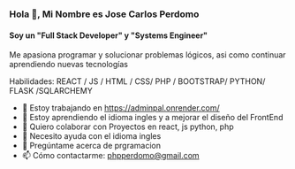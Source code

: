 ### Hola 👋, Mi Nombre es Jose Carlos Perdomo
#### Soy un  "Full Stack Developer" y "Systems Engineer"
Me apasiona programar y solucionar problemas lógicos, asi como continuar aprendiendo nuevas tecnologías

Habilidades: REACT / JS / HTML / CSS/ PHP / BOOTSTRAP/ PYTHON/ FLASK /SQLARCHEMY

- 🔭 Estoy trabajando en https://adminpal.onrender.com/ 
- 🌱 Estoy aprendiendo el idioma ingles y a mejorar el diseño del  FrontEnd 
- 👯 Quiero colaborar con Proyectos en react, js python, php 
- 🤔 Necesito ayuda con el idioma ingles 
- 💬 Pregúntame acerca de prgramacion 
- 📫 Cómo contactarme: phpperdomo@gmail.com 



